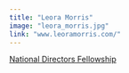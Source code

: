 ```yaml
---
title: "Leora Morris"
image: "leora_morris.jpg"
link: "www.leoramorris.com/"
---
```


[National Directors Fellowship](/programs/national-directors-fellowship)